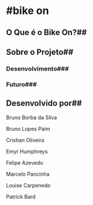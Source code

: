 #bike on
=======

## O Que é o Bike On?##

## Sobre o Projeto##

### Desenvolvimento###

### Futuro###


## Desenvolvido por##
Bruno Borba da Silva

Bruno Lopes Paim

Cristian Oliveira

Emyr Humphreys

Felipe Azevedo

Marcelo Pancinha

Louise Carpenedo

Patrick Bard


